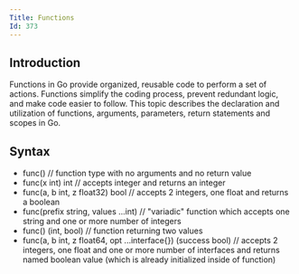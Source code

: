 ```yaml
---
Title: Functions
Id: 373
---
```

## Introduction

Functions in Go provide organized, reusable code to perform a set of actions. Functions simplify the coding process, prevent redundant logic, and make code easier to follow. This topic describes the declaration and utilization of functions, arguments, parameters, return statements and scopes in Go.

## Syntax
- func() // function type with no arguments and no return value
- func(x int) int // accepts integer and returns an integer
- func(a, b int, z float32) bool // accepts 2 integers, one float and returns a boolean
- func(prefix string, values ...int) // "variadic" function which accepts one string and one or more number of integers
- func() (int, bool) // function returning two values
- func(a, b int, z float64, opt ...interface{}) (success bool) // accepts 2 integers, one float and one or more number of interfaces and returns named boolean value (which is already initialized inside of function)
